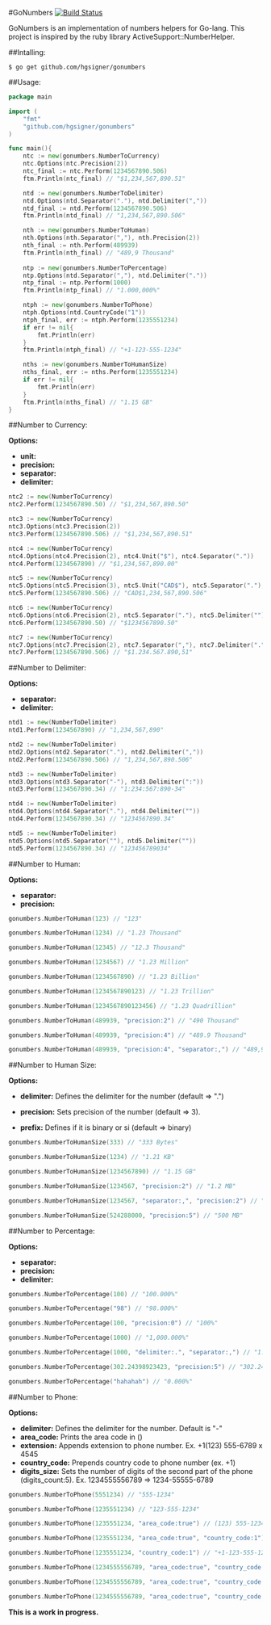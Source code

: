 #GoNumbers [![Build Status](https://travis-ci.org/hgsigner/gonumbers.svg?branch=master)](https://travis-ci.org/hgsigner/gonumbers)

GoNumbers is an implementation of numbers helpers for Go-lang. This project is inspired by the ruby library ActiveSupport::NumberHelper.

##Intalling:

```
$ go get github.com/hgsigner/gonumbers
```

##Usage:

```go
package main

import (
	"fmt"
	"github.com/hgsigner/gonumbers"
)

func main(){
	ntc := new(gonumbers.NumberToCurrency)
	ntc.Options(ntc.Precision(2))
	ntc_final := ntc.Perform(1234567890.506)
	ftm.Println(ntc_final) // "$1,234,567,890.51"

	ntd := new(gonumbers.NumberToDelimiter)
	ntd.Options(ntd.Separator("."), ntd.Delimiter(","))
	ntd_final := ntd.Perform(1234567890.506)
	ftm.Println(ntd_final) // "1,234,567,890.506"

	nth := new(gonumbers.NumberToHuman)
	nth.Options(nth.Separator(","), nth.Precision(2))
	nth_final := nth.Perform(489939)
	ftm.Println(nth_final) // "489,9 Thousand"
	
	ntp := new(gonumbers.NumberToPercentage)
	ntp.Options(ntd.Separator(","), ntd.Delimiter("."))
	ntp_final := ntp.Perform(1000)
	ftm.Println(ntp_final) // "1.000,000%"

	ntph := new(gonumbers.NumberToPhone)
	ntph.Options(ntd.CountryCode("1"))
	ntph_final, err := ntph.Perform(1235551234)
	if err != nil{
		fmt.Println(err)
	}
	ftm.Println(ntph_final) // "+1-123-555-1234"

	nths := new(gonumbers.NumberToHumanSize)
	nths_final, err := nths.Perform(1235551234)
	if err != nil{
		fmt.Println(err)
	}
	ftm.Println(nths_final) // "1.15 GB"
}
```

##Number to Currency:

**Options:**

*	**unit:** 
*	**precision:** 
*	**separator:** 
*	**delimiter:** 

```go
ntc2 := new(NumberToCurrency)
ntc2.Perform(1234567890.50) // "$1,234,567,890.50"

ntc3 := new(NumberToCurrency)
ntc3.Options(ntc3.Precision(2))
ntc3.Perform(1234567890.506) // "$1,234,567,890.51"

ntc4 := new(NumberToCurrency)
ntc4.Options(ntc4.Precision(2), ntc4.Unit("$"), ntc4.Separator("."))
ntc4.Perform(1234567890) // "$1,234,567,890.00"

ntc5 := new(NumberToCurrency)
ntc5.Options(ntc5.Precision(3), ntc5.Unit("CAD$"), ntc5.Separator("."), ntc5.Delimiter(","))
ntc5.Perform(1234567890.506) // "CAD$1,234,567,890.506"

ntc6 := new(NumberToCurrency)
ntc6.Options(ntc6.Precision(2), ntc5.Separator("."), ntc5.Delimiter(""))
ntc6.Perform(1234567890.50) // "$1234567890.50"

ntc7 := new(NumberToCurrency)
ntc7.Options(ntc7.Precision(2), ntc7.Separator(","), ntc7.Delimiter("."))
ntc7.Perform(1234567890.506) // "$1.234.567.890,51"
```

##Number to Delimiter:

**Options:**

*	**separator:** 
*	**delimiter:** 

```go
ntd1 := new(NumberToDelimiter)
ntd1.Perform(1234567890) // "1,234,567,890"

ntd2 := new(NumberToDelimiter)
ntd2.Options(ntd2.Separator("."), ntd2.Delimiter(","))
ntd2.Perform(1234567890.506) // "1,234,567,890.506"

ntd3 := new(NumberToDelimiter)
ntd3.Options(ntd3.Separator("-"), ntd3.Delimiter(":"))
ntd3.Perform(1234567890.34) // "1:234:567:890-34"

ntd4 := new(NumberToDelimiter)
ntd4.Options(ntd4.Separator("."), ntd4.Delimiter(""))
ntd4.Perform(1234567890.34) // "1234567890.34"

ntd5 := new(NumberToDelimiter)
ntd5.Options(ntd5.Separator(""), ntd5.Delimiter(""))
ntd5.Perform(1234567890.34) // "123456789034"
```

##Number to Human:

**Options:**

*	**separator:** 
*	**precision:** 

```go
gonumbers.NumberToHuman(123) // "123"

gonumbers.NumberToHuman(1234) // "1.23 Thousand"

gonumbers.NumberToHuman(12345) // "12.3 Thousand"

gonumbers.NumberToHuman(1234567) // "1.23 Million"

gonumbers.NumberToHuman(1234567890) // "1.23 Billion"

gonumbers.NumberToHuman(1234567890123) // "1.23 Trillion"

gonumbers.NumberToHuman(1234567890123456) // "1.23 Quadrillion"

gonumbers.NumberToHuman(489939, "precision:2") // "490 Thousand"

gonumbers.NumberToHuman(489939, "precision:4") // "489.9 Thousand"

gonumbers.NumberToHuman(489939, "precision:4", "separator:,") // "489,9 Thousand"
```

##Number to Human Size:

**Options:**

*	**delimiter:** Defines the delimiter for the number (default => ".")
*	**precision:** Sets precision of the number (default => 3).

*	**prefix:** Defines if it is binary or si (default => binary)

```go
gonumbers.NumberToHumanSize(333) // "333 Bytes"

gonumbers.NumberToHumanSize(1234) // "1.21 KB"

gonumbers.NumberToHumanSize(1234567890) // "1.15 GB"

gonumbers.NumberToHumanSize(1234567, "precision:2") // "1.2 MB"

gonumbers.NumberToHumanSize(1234567, "separator:,", "precision:2") // "1,2 MB"

gonumbers.NumberToHumanSize(524288000, "precision:5") // "500 MB"
```

##Number to Percentage:

**Options:**

* **separator:**
* **precision:**
* **delimiter:**

```go
gonumbers.NumberToPercentage(100) // "100.000%"

gonumbers.NumberToPercentage("98") // "98.000%"

gonumbers.NumberToPercentage(100, "precision:0") // "100%"

gonumbers.NumberToPercentage(1000) // "1,000.000%"

gonumbers.NumberToPercentage(1000, "delimiter:.", "separator:,") // "1.000,000%"

gonumbers.NumberToPercentage(302.24398923423, "precision:5") // "302.24399%"

gonumbers.NumberToPercentage("hahahah") // "0.000%"
```

##Number to Phone:

**Options:**

*	**delimiter:** Defines the delimiter for the number. Default is "-"
*	**area_code:** Prints the area code in ()
*	**extension:** Appends extension to phone number. Ex. +1(123) 555-6789 x 4545
*	**country_code:** Prepends country code to phone number (ex. +1)
*	**digits_size:** Sets the number of digits of the second part of the phone (digits_count:5). Ex. 1234555556789 => 1234-55555-6789

```go
gonumbers.NumberToPhone(5551234) // "555-1234"

gonumbers.NumberToPhone(1235551234) // "123-555-1234"

gonumbers.NumberToPhone(1235551234, "area_code:true") // (123) 555-1234

gonumbers.NumberToPhone(1235551234, "area_code:true", "country_code:1") // "+1(123) 555-1234"

gonumbers.NumberToPhone(1235551234, "country_code:1") // "+1-123-555-1234"

gonumbers.NumberToPhone(1234555556789, "area_code:true", "country_code:1", "extension:4545") // +1(123455) 555-6789 x 4545

gonumbers.NumberToPhone(1234555556789, "area_code:true", "country_code:1", "extension:4545", "digits_size:5") // "+1(1234) 55555-6789 x 4545"

gonumbers.NumberToPhone(1234555556789, "area_code:true", "country_code:55", "digits_size:5", "delimiter:,") // "+55(1234) 55555,6789"
```

**This is a work in progress.**